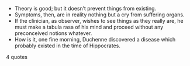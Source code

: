  - Theory is good; but it doesn’t prevent things from existing.
 - Symptoms, then, are in reality nothing but a cry from suffering organs.
 - If the clinician, as observer, wishes to see things as they really are, he must make a tabula rasa of his mind and proceed without any preconceived notions whatever.
 - How is it, one fine morning, Duchenne discovered a disease which probably existed in the time of Hippocrates.

4 quotes